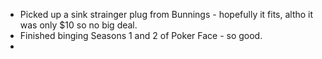 - Picked up a sink strainger plug from Bunnings - hopefully it fits, altho it was only $10 so no big deal.
- Finished binging Seasons 1 and 2 of Poker Face - so good.
-